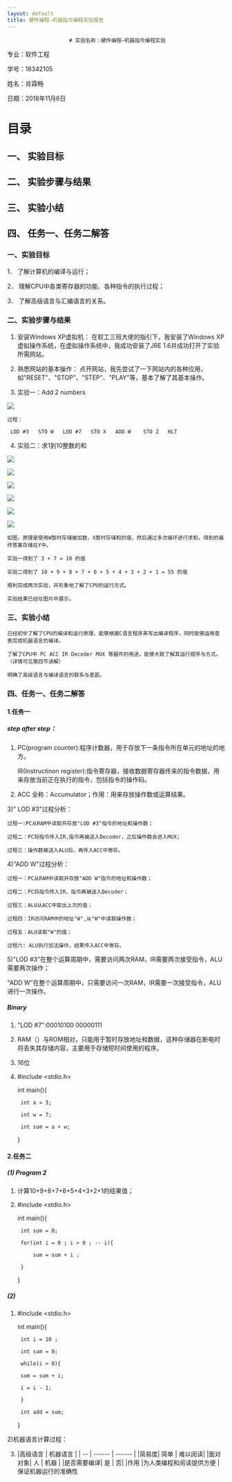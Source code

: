 ```yaml
---
layout: default
title: 硬件编程–机器指令编程实验报告
---
```










                        # 实验名称：硬件编程–机器指令编程实验

专业：软件工程

学号：18342105

姓名：肖霖畅

日期：2018年11月6日





# 目录

## 一、	实验目标	

## 二、	实验步骤与结果

## 三、	实验小结	
	
## 四、 任务一、任务二解答


### 一、实验目标

1．	了解计算机的编译与运行；

2．	理解CPU中各类寄存器的功能、各种指令的执行过程；

3．	了解高级语言与汇编语言的关系。


### 二、实验步骤与结果

1.  安装Windows XP虚拟机：
    在软工三班大佬的指引下，我安装了Windows XP虚拟操作系统，在虚拟操作系统中，我成功安装了JRE 1.6并成功打开了实验所需网站。

2.  熟悉网站的基本操作：
    点开网站，我先尝试了一下网站内的各种应用，如"RESET"、"STOP"、"STEP"、"PLAY"等，基本了解了其基本操作。

3.  实验一：Add 2 numbers

![](https://wx3.sinaimg.cn/mw690/a093d017gy1fwy64bvoiuj20m80go0ug.jpg)


    过程：

     LOD #3   STO W   LOD #7   STO X   ADD W    STO Z   HLT

4.  实验二：求1到10整数的和

![](https://wx3.sinaimg.cn/mw690/a093d017gy1fwy64bvgr2j20gw0ajq3d.jpg)


![](http://wx4.sinaimg.cn/bmiddle/a093d017gy1fwy6uy8idpj20gu0ant95.jpg)

![](https://wx2.sinaimg.cn/mw690/a093d017gy1fwy64bw7c5j20h20ay0t6.jpg)

![](https://wx2.sinaimg.cn/mw690/a093d017gy1fwy64enkwlj20h90ax74q.jpg)

![](https://wx1.sinaimg.cn/mw690/a093d017gy1fwy64enpmpj20gy0b574q.jpg)

![](https://wx1.sinaimg.cn/mw690/a093d017gy1fwy64eocdjj20h80b43yy.jpg)

    如图，原理是使用W暂时存储被加数，X暂时存储和的值，然后通过多次循环进行求和，得到的最终答案存储在Y中。

    实验一得到了 3 + 7 = 10 的值

    实验二得到了 10 + 9 + 8 + 7 + 6 + 5 + 4 + 3 + 2 + 1 = 55 的值

    顺利完成两次实验，并形象地了解了CPU的运行方式。

    实验结果已经在图片中展示。

### 三、实验小结

    已经初步了解了CPU的编译和运行原理，能够根据C语言程序来写出编译程序，同时能够运用查表完成机器语言的编译。

    了解了CPU中 PC ACC IR Decoder MUX 等器件的用途，能够大致了解其运行顺序与方式。（详情可见第四节讲解）

    明确了高级语言与编译语言的联系与差距。

### 四、任务一、任务二解答

#### 1.任务一

##### step after step：

 1) PC(program counter):程序计数器，用于存放下一条指令所在单元的地址的地方。

     IR(Instructinon register):指令寄存器，接收数据寄存器传来的指令数据，用来存放当前正在执行的指令，包括指令的操作码。

2) ACC 全称：Accumulator；作用：用来存放操作数或运算结果。

3)" LOD #3"过程分析：

    过程一:PC从RAM中读取并存放"LOD #3"指令的地址和操作数；
  
    过程二：PC将指令传入IR,指令再被送入Decoder，之后操作数会进入MUX;

    过程三：操作数被送入ALU后，再传入ACC中寄存。

4)"ADD W"过程分析：

    过程一：PC从RAM中读取并存放"ADD W"指令的地址和操作数；

    过程二：PC将指令传入IR，指令再被送入Decoder；

    过程三：ALU从ACC中取出上次的值；

    过程四：IR访问RAM中的地址"W",从"W"中读取操作数；

    过程五：ALU读取"W"的值；

    过程六: ALU执行加法操作，结果传入ACC中寄存。

5)"LOD #3"在整个运算周期中，需要访问两次RAM，IR需要两次接受指令，ALU需要两次操作；

"ADD W"在整个运算周期中，只需要访问一次RAM，IR需要一次接受指令，ALU进行一次操作。

##### Binary

1) "LOD #7":00010100 00000111

2) RAM（）与ROM相对，只能用于暂时存放地址和数据，这种存储器在断电时将丢失其存储内容，主要用于存储短时间使用的程序。

3) 16位

4) 
    #include <stdio.h>

    int main(){

        int a = 3;

        int w = 7;

        int sum = a + w;

    }

#### 2.任务二

##### (1) Program 2 

1) 计算10+9+8+7+6+5+4+3+2+1的结果值；

2) 
    #include <stdio.h>

    int main(){

        int sum = 0;

        for(int i = 0 ; i > 0 ; -- i){
            
            sum = sum + i ;

        }

    }

##### (2) 

1)
    #include <stdio.h>

    int main(){

        int i = 10 ; 

        int sum = 0;

        while(i > 0){

        sum = sum + i;

        i = i - 1;

        }

        int add = sum;

    }

2)机器语言计算过程：

3)   |高级语言 | 机器语言 | 
| -- | ------ | ------ | 
|简易度| 简单  | 难以阅读|
|面对对象| 人  | 机器   |
|是否需要编译| 是 | 否|
|作用 |为人类编程和阅读提供方便 | 保证机器运行的准确性